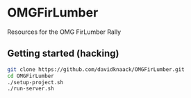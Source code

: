 OMGFirLumber
============

Resources for the OMG FirLumber Rally

Getting started (hacking)
-------------------------

```bash
git clone https://github.com/davidknaack/OMGFirLumber.git
cd OMGFirLumber
./setup-project.sh
./run-server.sh
```

